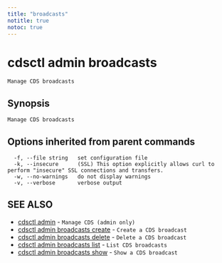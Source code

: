 ```yaml
---
title: "broadcasts"
notitle: true
notoc: true
---
```

# cdsctl admin broadcasts

`Manage CDS broadcasts`

## Synopsis

`Manage CDS broadcasts`

## Options inherited from parent commands

```
  -f, --file string   set configuration file
  -k, --insecure      (SSL) This option explicitly allows curl to perform "insecure" SSL connections and transfers.
  -w, --no-warnings   do not display warnings
  -v, --verbose       verbose output
```

## SEE ALSO

* [cdsctl admin](/docs/components/cdsctl/admin/)	 - `Manage CDS (admin only)`
* [cdsctl admin broadcasts create](/docs/components/cdsctl/admin/broadcasts/create/)	 - `Create a CDS broadcast`
* [cdsctl admin broadcasts delete](/docs/components/cdsctl/admin/broadcasts/delete/)	 - `Delete a CDS broadcast`
* [cdsctl admin broadcasts list](/docs/components/cdsctl/admin/broadcasts/list/)	 - `List CDS broadcasts`
* [cdsctl admin broadcasts show](/docs/components/cdsctl/admin/broadcasts/show/)	 - `Show a CDS broadcast`

